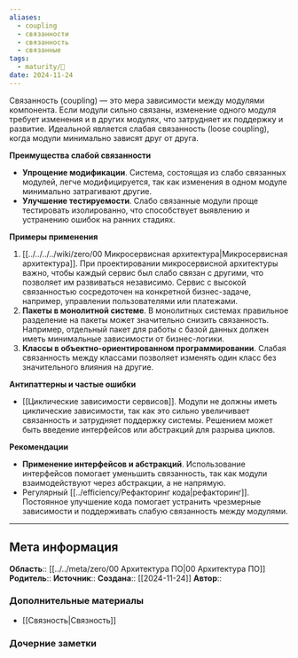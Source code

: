 ```yaml
---
aliases:
  - coupling
  - связанности
  - связанность
  - связанные
tags:
  - maturity/🌱
date: 2024-11-24
---
```

Связанность (coupling) — это мера зависимости между модулями компонента. Если модули сильно связаны, изменение одного модуля требует изменения и в других модулях, что затрудняет их поддержку и развитие. Идеальной является слабая связанность (loose coupling), когда модули минимально зависят друг от друга.

**Преимущества слабой связанности**
- **Упрощение модификации**. Система, состоящая из слабо связанных модулей, легче модифицируется, так как изменения в одном модуле минимально затрагивают другие.
- **Улучшение тестируемости**. Слабо связанные модули проще тестировать изолированно, что способствует выявлению и устранению ошибок на ранних стадиях.

**Примеры применения**
1. [[../../../../wiki/zero/00 Микросервисная архитектура|Микросервисная архитектура]]. При проектировании микросервисной архитектуры важно, чтобы каждый сервис был слабо связан с другими, что позволяет им развиваться независимо. Сервис с высокой связанностью сосредоточен на конкретной бизнес-задаче, например, управлении пользователями или платежами.
2. **Пакеты в монолитной системе**. В монолитных системах правильное разделение на пакеты может значительно снизить связанность. Например, отдельный пакет для работы с базой данных должен иметь минимальные зависимости от бизнес-логики.
3. **Классы в объектно-ориентированном программировании**. Слабая связанность между классами позволяет изменять один класс без значительного влияния на другие.

**Антипаттерны и частые ошибки**
- [[Циклические зависимости сервисов]]. Модули не должны иметь циклические зависимости, так как это сильно увеличивает связанность и затрудняет поддержку системы. Решением может быть введение интерфейсов или абстракций для разрыва циклов.

**Рекомендации**
- **Применение интерфейсов и абстракций**. Использование интерфейсов помогает уменьшить связанность, так как модули взаимодействуют через абстракции, а не напрямую.
- Регулярный [[../efficiency/Рефакторинг кода|рефакторинг]]. Постоянное улучшение кода помогает устранить чрезмерные зависимости и поддерживать слабую связанность между модулями.

***
## Мета информация
**Область**:: [[../../meta/zero/00 Архитектура ПО|00 Архитектура ПО]]
**Родитель**:: 
**Источник**:: 
**Создана**:: [[2024-11-24]]
**Автор**:: 
### Дополнительные материалы
- [[Связность|Связность]]
### Дочерние заметки
<!-- QueryToSerialize: LIST FROM [[]] WHERE contains(Родитель, this.file.link) or contains(parents, this.file.link) -->

